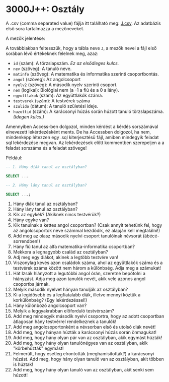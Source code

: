 # 3000J++: Osztály
A .csv (comma separated value) fájlja itt található meg: [J.csv](J.csv).
Az adatbázis első sora tartalmazza a mezőneveket.

A mezők jelentése:

A továbbiakban feltesszük, hogy a tábla neve ``J``, a mezők nevei a fájl első sorában lévő értékeknek felelnek meg, azaz: 
- ``id`` (szám): A törzslapszám. *Ez az elsődleges kulcs.*
- ``nev`` (szöveg): A tanuló neve.
- ``matinfo`` (szöveg): A matematika és informatika szerinti csoportbontás.
- ``angol`` (szöveg): Az angolcsoport
- ``nyelv2`` (szöveg): A második nyelv szerinti csoport.
- ``nem`` (logikai): Biológiai nem (a -1 a fiú és a 0 a lány).
- ``egyuttlakok`` (szám): Az együttlakók száma. 
- ``testverek`` (szám): A testvérek száma
- ``szulido`` (dátum): A tanuló születési ideje.
- ``huzottid`` (szám): A karácsonyi húzás során húzott tanuló törzslapszáma. *(Idegen kulcs.)*

Amennyiben Access-ben dolgozol, minden kérdést a kérdés sorszámával elnevezett lekérdezésként ments.
De ha Accessben dolgozol, ha nem, mindenképp létezzen egy .sql kiterjesztésű fájl, amiben mindegyik feladat sql lekérdezése megvan.
Az lekérdezések előtt kommentben szerepeljen a a feladat sorszáma és a feladat szövege!

Például:

```sql
-- 1. Hány diák tanul az osztályban?

SELECT ...

-- 2. Hány lány tanul az osztályban?

SELECT ...;
```

1. Hány diák tanul az osztályban?
2. Hány lány tanul az osztályban?
3. Kik az egykék? (Akiknek nincs testvérük?)
4. Hány egyke van?
5. Kik tanulnak a kettes angol csoportban? (Csak annyit tehetünk fel, hogy az angolcsoportok neve számmal kezdődik, ez alapján kell megtalálni!)
5. Add meg az olasz második nyelvi csoport tanulóinak névsorát (ábécé-sorrendben!)
6. Hány fiú tanul az alfa matematika-informatika csoportban?
7. Mekkora a legnagyobb család az osztályban?
8. Adj meg egy diákot, akinek a legtöbb testvére van!
9. Viszonylag kevés azon családok száma, ahol az együttlakók száma és a testvérek száma között nem három a különbség. Adja meg a számukat!
10. Hát Izsák hiányzott a legutóbbi angol órán, szeretné bepótolni a hiányzást. Adja meg azon tanulók nevét, akik vele azonos angol csoportba járnak.
11. Melyik második nyelvet hányan tanulják az osztályban?
12. Ki a legidősebb és a legfiatalabb diák, illetve mennyi köztük a korkülönbség? (Egy lekérdezéssel!)
13. Hány különböző angolcsoport van?
14. Melyik a leggyakrabban előforduló testvérszám?
15. Add meg mindegyik második nyelvi csoportra, hogy az adott csoportban átlagosan hány testvérrel rendelkeznek a tanulók!
16. Add meg angolcsoportonként a névsorban első és utolsó diák nevét!
17. Add meg, hogy hányan húzták a karácsonyi húzás során önmagukat!
18. Add meg, hogy hány olyan pár van az osztályban, akik egymást húzták!
19. Add meg, hogy hány olyan tanulónégyes van az osztályban, akik "körbehúzták" egymást!
20. Felmerült, hogy esetleg elrontották (meghamisították?) a karácsonyi húzást. Add meg, hogy hány olyan tanuló van az osztályban, akit többen is húztak!
21. Add meg, hogy hány olyan tanuló van az osztályban, akit senki sem húzott!
